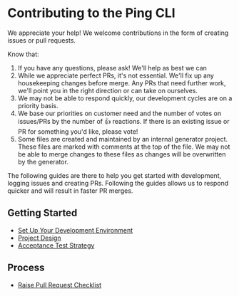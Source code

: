 # Contributing to the Ping CLI

We appreciate your help!  We welcome contributions in the form of creating issues or pull requests.

Know that:

1. If you have any questions, please ask!  We'll help as best we can
2. While we appreciate perfect PRs, it's not essential. We'll fix up any housekeeping changes before merge.  Any PRs that need further work, we'll point you in the right direction or can take on ourselves.
3. We may not be able to respond quickly, our development cycles are on a priority basis.
4. We base our priorities on customer need and the number of votes on issues/PRs by the number of 👍 reactions.  If there is an existing issue or PR for something you'd like, please vote!
5. Some files are created and maintained by an internal generator project. These files are marked with comments at the top of the file. We may not be able to merge changes to these files as changes will be overwritten by the generator.

The following guides are there to help you get started with development, logging issues and creating PRs.  Following the guides allows us to respond quicker and will result in faster PR merges.

## Getting Started

- [Set Up Your Development Environment](contributing/development-environment.md)
- [Project Design](contributing/project-design.md)
- [Acceptance Test Strategy](contributing/acceptance-test-strategy.md)

## Process
- [Raise Pull Request Checklist](contributing/pr-checklist.md)
